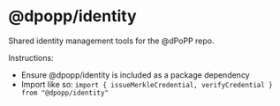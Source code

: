 # @dpopp/identity

Shared identity management tools for the @dPoPP repo.

Instructions:

- Ensure @dpopp/identity is included as a package dependency
- Import like so: `import { issueMerkleCredential, verifyCredential } from "@dpopp/identity"`
